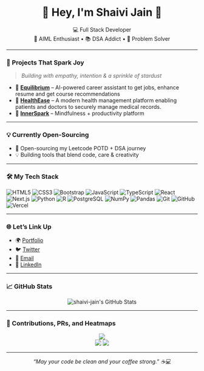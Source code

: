 <h1 align="center">🌟 Hey, I'm Shaivi Jain 🌟</h1>
<p align="center">
  💻 Full Stack Developer <br>
  🤖 AIML Enthusiast • 📚 DSA Addict • 🧠 Problem Solver
</p>

---

### 🚀 Projects That Spark Joy
> _Building with empathy, intention & a sprinkle of stardust_

- 🧠 **[Equilibrium](https://github.com/shaivi1706/Equilibrium)** – AI-powered career assistant to get jobs, enhance resume and get course recommendations
- 💖 **[HealthEase](https://github.com/shaivi1706/HealthEase)** – A modern health management platform enabling patients and doctors to securely manage medical records.
- 🔮 **[InnerSpark](https://github.com/shaivi1706/InnerSpark)** – Mindfulness + productivity platform

---

### 💡 Currently Open-Sourcing

- 🧩 Open-sourcing my Leetcode POTD + DSA journey
- 💡 Building tools that blend code, care & creativity

---

### 🛠️ My Tech Stack 

![HTML5](https://img.shields.io/badge/-HTML5-E34F26?logo=html5&logoColor=white)
![CSS3](https://img.shields.io/badge/-CSS3-1572B6?logo=css3&logoColor=white)
![Bootstrap](https://img.shields.io/badge/-Bootstrap-7952B3?logo=bootstrap&logoColor=white)
![JavaScript](https://img.shields.io/badge/-JavaScript-F7DF1E?logo=javascript&logoColor=black)
![TypeScript](https://img.shields.io/badge/-TypeScript-3178C6?logo=typescript&logoColor=white)
![React](https://img.shields.io/badge/-React-61DAFB?logo=react&logoColor=black)
![Next.js](https://img.shields.io/badge/-Next.js-000000?logo=next.js&logoColor=white)
![Python](https://img.shields.io/badge/-Python-3776AB?logo=python&logoColor=white)
![R](https://img.shields.io/badge/-R-276DC3?logo=r&logoColor=white)
![PostgreSQL](https://img.shields.io/badge/-PostgreSQL-4169E1?logo=postgresql&logoColor=white)
![NumPy](https://img.shields.io/badge/-NumPy-013243?logo=numpy&logoColor=white)
![Pandas](https://img.shields.io/badge/-Pandas-150458?logo=pandas&logoColor=white)
![Git](https://img.shields.io/badge/-Git-F05032?logo=git&logoColor=white)
![GitHub](https://img.shields.io/badge/-GitHub-181717?logo=github&logoColor=white)
![Vercel](https://img.shields.io/badge/-Vercel-000000?logo=vercel&logoColor=white)

---

### 🌐 Let’s Link Up

- 🌍 [Portfolio](https://shaivi-jain-wjop.vercel.app/)
- 🐦 [Twitter](https://x.com/ShaiviJain17)
- 📩 [Email](mailto:shaivicseai@gmail.com)
- 💼 [LinkedIn](https://www.linkedin.com/in/shaivi-jain/)

---

### 📈 GitHub Stats

<p align="center">
  <img src="https://github-readme-stats.vercel.app/api?username=shaivi1706&show_icons=true&theme=radical&count_private=true" alt="shaivi-jain's GitHub Stats" />
  <br/>
</p>

---

### 🧩 Contributions, PRs, and Heatmaps

<p align="center">
  <img src="https://github-profile-summary-cards.vercel.app/api/cards/profile-details?username=shaivi1706&theme=github_dark" />
  <br/>
  <img src="https://github-profile-summary-cards.vercel.app/api/cards/repos-per-language?username=shaivi1706&theme=github_dark" />
  <img src="https://github-profile-summary-cards.vercel.app/api/cards/most-commit-language?username=shaivi1706&theme=github_dark" />
</p>

---

<p align="center">
  <i>“May your code be clean and your coffee strong.” ☕💻</i>
</p>

